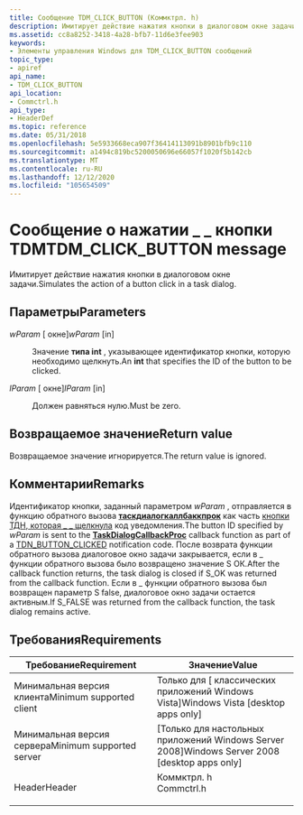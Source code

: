 ```yaml
---
title: Сообщение TDM_CLICK_BUTTON (Коммктрл. h)
description: Имитирует действие нажатия кнопки в диалоговом окне задачи.
ms.assetid: cc8a8252-3418-4a28-bfb7-11d6e3fee903
keywords:
- Элементы управления Windows для TDM_CLICK_BUTTON сообщений
topic_type:
- apiref
api_name:
- TDM_CLICK_BUTTON
api_location:
- Commctrl.h
api_type:
- HeaderDef
ms.topic: reference
ms.date: 05/31/2018
ms.openlocfilehash: 5e5933668eca907f36414113091b8901bfb9c110
ms.sourcegitcommit: a1494c819bc5200050696e66057f1020f5b142cb
ms.translationtype: MT
ms.contentlocale: ru-RU
ms.lasthandoff: 12/12/2020
ms.locfileid: "105654509"
---
```

# <a name="tdm_click_button-message"></a><span data-ttu-id="d8325-104">Сообщение о нажатии \_ \_ кнопки TDM</span><span class="sxs-lookup"><span data-stu-id="d8325-104">TDM\_CLICK\_BUTTON message</span></span>

<span data-ttu-id="d8325-105">Имитирует действие нажатия кнопки в диалоговом окне задачи.</span><span class="sxs-lookup"><span data-stu-id="d8325-105">Simulates the action of a button click in a task dialog.</span></span>

## <a name="parameters"></a><span data-ttu-id="d8325-106">Параметры</span><span class="sxs-lookup"><span data-stu-id="d8325-106">Parameters</span></span>

<dl> <dt>

<span data-ttu-id="d8325-107">*wParam* \[ окне\]</span><span class="sxs-lookup"><span data-stu-id="d8325-107">*wParam* \[in\]</span></span>
</dt> <dd>

<span data-ttu-id="d8325-108">Значение **типа int** , указывающее идентификатор кнопки, которую необходимо щелкнуть.</span><span class="sxs-lookup"><span data-stu-id="d8325-108">An **int** that specifies the ID of the button to be clicked.</span></span>

</dd> <dt>

<span data-ttu-id="d8325-109">*lParam* \[ окне\]</span><span class="sxs-lookup"><span data-stu-id="d8325-109">*lParam* \[in\]</span></span>
</dt> <dd>

<span data-ttu-id="d8325-110">Должен равняться нулю.</span><span class="sxs-lookup"><span data-stu-id="d8325-110">Must be zero.</span></span>

</dd> </dl>

## <a name="return-value"></a><span data-ttu-id="d8325-111">Возвращаемое значение</span><span class="sxs-lookup"><span data-stu-id="d8325-111">Return value</span></span>

<span data-ttu-id="d8325-112">Возвращаемое значение игнорируется.</span><span class="sxs-lookup"><span data-stu-id="d8325-112">The return value is ignored.</span></span>

## <a name="remarks"></a><span data-ttu-id="d8325-113">Комментарии</span><span class="sxs-lookup"><span data-stu-id="d8325-113">Remarks</span></span>

<span data-ttu-id="d8325-114">Идентификатор кнопки, заданный параметром *wParam* , отправляется в функцию обратного вызова [**таскдиалогкаллбаккпрок**](/windows/win32/api/commctrl/nc-commctrl-pftaskdialogcallback) как часть [кнопки ТДН, которая \_ \_ щелкнула](tdn-button-clicked.md) код уведомления.</span><span class="sxs-lookup"><span data-stu-id="d8325-114">The button ID specified by *wParam* is sent to the [**TaskDialogCallbackProc**](/windows/win32/api/commctrl/nc-commctrl-pftaskdialogcallback) callback function as part of a [TDN\_BUTTON\_CLICKED](tdn-button-clicked.md) notification code.</span></span> <span data-ttu-id="d8325-115">После возврата функции обратного вызова диалоговое окно задачи закрывается, если в \_ функции обратного вызова было возвращено значение S ОК.</span><span class="sxs-lookup"><span data-stu-id="d8325-115">After the callback function returns, the task dialog is closed if S\_OK was returned from the callback function.</span></span> <span data-ttu-id="d8325-116">Если в \_ функции обратного вызова был возвращен параметр S false, диалоговое окно задачи остается активным.</span><span class="sxs-lookup"><span data-stu-id="d8325-116">If S\_FALSE was returned from the callback function, the task dialog remains active.</span></span>

## <a name="requirements"></a><span data-ttu-id="d8325-117">Требования</span><span class="sxs-lookup"><span data-stu-id="d8325-117">Requirements</span></span>



| <span data-ttu-id="d8325-118">Требование</span><span class="sxs-lookup"><span data-stu-id="d8325-118">Requirement</span></span> | <span data-ttu-id="d8325-119">Значение</span><span class="sxs-lookup"><span data-stu-id="d8325-119">Value</span></span> |
|-------------------------------------|---------------------------------------------------------------------------------------|
| <span data-ttu-id="d8325-120">Минимальная версия клиента</span><span class="sxs-lookup"><span data-stu-id="d8325-120">Minimum supported client</span></span><br/> | <span data-ttu-id="d8325-121">Только для \[ классических приложений Windows Vista\]</span><span class="sxs-lookup"><span data-stu-id="d8325-121">Windows Vista \[desktop apps only\]</span></span><br/>                                        |
| <span data-ttu-id="d8325-122">Минимальная версия сервера</span><span class="sxs-lookup"><span data-stu-id="d8325-122">Minimum supported server</span></span><br/> | <span data-ttu-id="d8325-123">\[Только для настольных приложений Windows Server 2008\]</span><span class="sxs-lookup"><span data-stu-id="d8325-123">Windows Server 2008 \[desktop apps only\]</span></span><br/>                                  |
| <span data-ttu-id="d8325-124">Header</span><span class="sxs-lookup"><span data-stu-id="d8325-124">Header</span></span><br/>                   | <dl> <span data-ttu-id="d8325-125"><dt>Коммктрл. h</dt></span><span class="sxs-lookup"><span data-stu-id="d8325-125"><dt>Commctrl.h</dt></span></span> </dl> |



 

